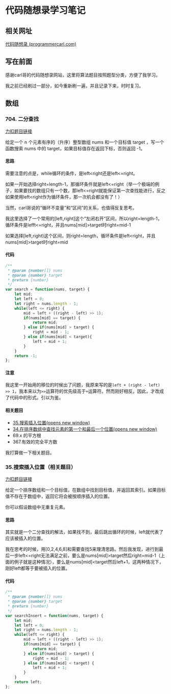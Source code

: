 # 代码随想录学习笔记

## 相关网址

[代码随想录 (programmercarl.com)](https://www.programmercarl.com/)

## 写在前面

感谢carl哥的代码随想录网站，这里将算法题目按照题型分类，方便了我学习。

我之前已经刷过一部分，如今重新刷一遍，并且记录下来，时时复习。

## 数组

### 704. 二分查找

[力扣题目链接](https://leetcode.cn/problems/binary-search/)

给定一个 n 个元素有序的（升序）整型数组 nums 和一个目标值 target  ，写一个函数搜索 nums 中的 target，如果目标值存在返回下标，否则返回 -1。

#### 思路

需要注意的点是，while循环的条件，是left<right还是left<=right。

如果一开始选择right=length-1，那循环条件就是left<=right（举一个极端的例子，如果要找的数组只有一个数，那left<=right就能保证第一次查找能进行，反之如果使用left<right作为循环条件，那一次机会都没有了！）

当然，carl哥说的“循环不变量”和“区间”的关系，也值得反复思考。

我这里选择了一个常用的[left,right]这个“左闭右开”区间，所以right=length-1，循环条件是lefft<=right，并且nums[mid]>target时right=mid-1

如果选择[left,right)这个区间，则right=length，循环条件是left<right，并且nums[mid]>target时right=mid

#### 代码

```javascript
/**
 * @param {number[]} nums
 * @param {number} target
 * @return {number}
 */
var search = function(nums, target) {
    let mid;
    let left = 0;
    let right = nums.length - 1;
    while(left <= right) {
        mid = left + ((right - left) >> 1);
        if(nums[mid] == target) {
            return mid;
        } else if(nums[mid] > target) {
            right = mid - 1;
        } else if(nums[mid] < target){
            left = mid + 1;
        }
    }
    return -1;
};
```

#### 注意

我这里一开始用的移位的时候出了问题，我原来写的是`left + (right - left) >> 1`，我本来以为`>>`运算符的优先级高于`+`运算符。然而刚好相反。因此，才改成了代码中的形式。引以为鉴。

#### 相关题目

- [35.搜索插入位置(opens new window)](https://programmercarl.com/0035.搜索插入位置.html)
- [34.在排序数组中查找元素的第一个和最后一个位置(opens new window)](https://programmercarl.com/0034.在排序数组中查找元素的第一个和最后一个位置.html)
- 69.x 的平方根
- 367.有效的完全平方数

我打算做一下相关题目。

### 35.搜索插入位置（相关题目）

[力扣题目链接](https://leetcode.cn/problems/search-insert-position/)

给定一个排序数组和一个目标值，在数组中找到目标值，并返回其索引。如果目标值不存在于数组中，返回它将会被按顺序插入的位置。

你可以假设数组中无重复元素。

#### 思路

其实就是一个二分查找的解法，如果找不到，最后跳出循环的时候，left就代表了应该被插入的位置。

我在思考的时候，用[0,2,4,6,8]和需要查找5来理清思路。然后我发现，进行到最后一步left<=right无法满足之前，要么是nums[mid]>target然后right=mid-1（上面的例子就是这种情况），要么是nums[mid]<target然后left+1，这两种情况下，刚好left都等于要被插入的位置。

#### 代码

```javascript
/**
 * @param {number[]} nums
 * @param {number} target
 * @return {number}
 */
var searchInsert = function(nums, target) {
    let mid;
    let left = 0;
    let right = nums.length - 1;
    while(left <= right) {
        mid = left + ((right - left) >> 1);
        if(nums[mid] == target) {
            return mid;
        } else if(nums[mid] > target) {
            right = mid - 1;
        } else if(nums[mid] < target) {
            left = mid + 1;
        }
    }
    return left;
};
```

